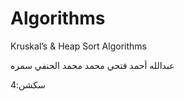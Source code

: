 # Algorithms
Kruskal’s &amp; Heap Sort Algorithms

عبدالله أحمد فتحي محمد محمد الحنفي سمره     

سكشن:4
